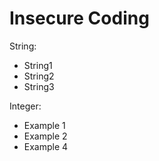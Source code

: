 # Insecure Coding

String: 
* String1
* String2
* String3

Integer:
* Example 1
* Example 2
* Example 4


